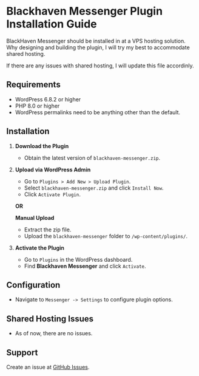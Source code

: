 # Blackhaven Messenger Plugin Installation Guide

BlackHaven Messenger should be installed in at a VPS hosting solution. Why designing and building the plugin, I will try my best to accommodate shared hosting. 

If there are any issues with shared hosting, I will update this file accordinly.

## Requirements

- WordPress 6.8.2 or higher
- PHP 8.0 or higher
- WordPress permalinks need to be anything other than the default.

## Installation

1. **Download the Plugin**
    - Obtain the latest version of `blackhaven-messenger.zip`.

2. **Upload via WordPress Admin**
    - Go to `Plugins > Add New > Upload Plugin`.
    - Select `blackhaven-messenger.zip` and click `Install Now`.
    - Click `Activate Plugin`.

    **OR**

    **Manual Upload**
    - Extract the zip file.
    - Upload the `blackhaven-messenger` folder to `/wp-content/plugins/`.

3. **Activate the Plugin**
    - Go to `Plugins` in the WordPress dashboard.
    - Find **Blackhaven Messenger** and click `Activate`.

## Configuration

- Navigate to `Messenger -> Settings` to configure plugin options.

## Shared Hosting Issues

- As of now, there are no issues.

## Support

Create an issue at [GitHub Issues](https://github.com/justingreerbbi/BlackHaven-Messenger-WordPress-Plugin/issues).
